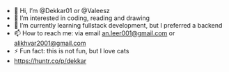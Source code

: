 - 👋 Hi, I’m @Dekkar01 or @Valeesz
- 👀 I’m interested in coding, reading and drawing
- 🌱 I’m currently learning fullstack development, but I preferred a backend
- 📫 How to reach me: via email an.leer001@gmail.com or alikhvar2001@gmail.com
- ⚡ Fun fact: this is not fun, but I love cats
- https://huntr.co/p/dekkar
<!---
Dekkar01/Dekkar01 is a ✨ special ✨ repository because its `README.md` (this file) appears on your GitHub profile.
You can click the Preview link to take a look at your changes.
--->
